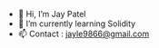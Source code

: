 - 👋 Hi, I’m Jay Patel
- 🌱 I’m currently learning Solidity
- 📫 Contact : jayle9866@gmail.com

<!---
JayP11/JayP11 is a ✨ special ✨ repository because its `README.md` (this file) appears on your GitHub profile.
You can click the Preview link to take a look at your changes.
--->
